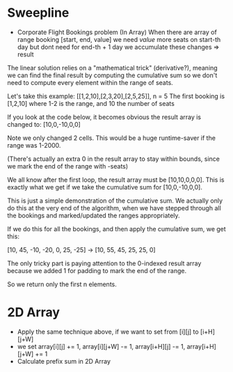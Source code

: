 # Sweepline
- Corporate Flight Bookings problem (In Array)
When there are array of range booking [start, end, value]
we need *value* more seats on start-th day but dont need for end-th + 1 day
we accumulate these changes => result

The linear solution relies on a "mathematical trick" (derivative?), meaning we can find the final result by computing the cumulative sum so we don't need to compute every element within the range of seats.

Let's take this example:
[[1,2,10],[2,3,20],[2,5,25]], n = 5
The first booking is [1,2,10] where 1-2 is the range, and 10 the number of seats

If you look at the code below, it becomes obvious the result array is changed to:
[10,0,-10,0,0]

Note we only changed 2 cells. This would be a huge runtime-saver if the range was 1-2000.

(There's actually an extra 0 in the result array to stay within bounds, since we mark the end of the range with -seats)

We all know after the first loop, the result array must be [10,10,0,0,0]. This is exactly what we get if we take the cumulative sum for [10,0,-10,0,0].

This is just a simple demonstration of the cumulative sum. We actually only do this at the very end of the algorithm, when we have stepped through all the bookings and marked/updated the ranges appropriately.

If we do this for all the bookings, and then apply the cumulative sum, we get this:

[10, 45, -10, -20, 0, 25, -25] -> [10, 55, 45, 25, 25, 0]

The only tricky part is paying attention to the 0-indexed result array because we added 1 for padding to mark the end of the range.

So we return only the first n elements.

# 2D Array
- Apply the same technique above, if we want to set from [i][j] to [i+H][j+W]
- we set array[i][j] += 1, array[i][j+W] -= 1, array[i+H][j] -= 1, array[i+H][j+W] += 1
- Calculate prefix sum in 2D Array